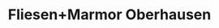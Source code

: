 ---
title: "Fliesen+Marmor Oberhausen"
url: /oberhausen/fliesen-marmor-oberhausen/
shop: Baumarkt
---